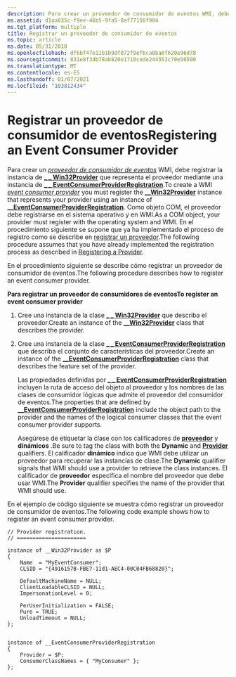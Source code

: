 ```yaml
---
description: Para crear un proveedor de consumidor de eventos WMI, debe registrar la \_ \_ instancia de Win32Provider que representa el proveedor mediante una instancia de \_ \_ EventConsumerProviderRegistration.
ms.assetid: d1aa035c-f9ee-46b5-9fa5-8af77156f904
ms.tgt_platform: multiple
title: Registrar un proveedor de consumidor de eventos
ms.topic: article
ms.date: 05/31/2018
ms.openlocfilehash: df6bf47e11b1b9df072f9efbca0ba0f620e96d78
ms.sourcegitcommit: 831e8f3db78ab820e1710cede244553c70e50500
ms.translationtype: MT
ms.contentlocale: es-ES
ms.lasthandoff: 01/07/2021
ms.locfileid: "103812434"
---
```

# <a name="registering-an-event-consumer-provider"></a><span data-ttu-id="787b3-103">Registrar un proveedor de consumidor de eventos</span><span class="sxs-lookup"><span data-stu-id="787b3-103">Registering an Event Consumer Provider</span></span>

<span data-ttu-id="787b3-104">Para crear un [*proveedor de consumidor de eventos*](gloss-e.md) WMI, debe registrar la instancia de [**\_ \_ Win32Provider**](--win32provider.md) que representa el proveedor mediante una instancia de [**\_ \_ EventConsumerProviderRegistration**](--eventconsumerproviderregistration.md).</span><span class="sxs-lookup"><span data-stu-id="787b3-104">To create a WMI [*event consumer provider*](gloss-e.md) you must register the [**\_\_Win32Provider**](--win32provider.md) instance that represents your provider using an instance of [**\_\_EventConsumerProviderRegistration**](--eventconsumerproviderregistration.md).</span></span> <span data-ttu-id="787b3-105">Como objeto COM, el proveedor debe registrarse en el sistema operativo y en WMI.</span><span class="sxs-lookup"><span data-stu-id="787b3-105">As a COM object, your provider must register with the operating system and WMI.</span></span> <span data-ttu-id="787b3-106">En el procedimiento siguiente se supone que ya ha implementado el proceso de registro como se describe en [registrar un proveedor](registering-a-provider.md).</span><span class="sxs-lookup"><span data-stu-id="787b3-106">The following procedure assumes that you have already implemented the registration process as described in [Registering a Provider](registering-a-provider.md).</span></span>

<span data-ttu-id="787b3-107">En el procedimiento siguiente se describe cómo registrar un proveedor de consumidor de eventos.</span><span class="sxs-lookup"><span data-stu-id="787b3-107">The following procedure describes how to register an event consumer provider.</span></span>

<span data-ttu-id="787b3-108">**Para registrar un proveedor de consumidores de eventos**</span><span class="sxs-lookup"><span data-stu-id="787b3-108">**To register an event consumer provider**</span></span>

1.  <span data-ttu-id="787b3-109">Cree una instancia de la clase [**\_ \_ Win32Provider**](--win32provider.md) que describa el proveedor.</span><span class="sxs-lookup"><span data-stu-id="787b3-109">Create an instance of the [**\_\_Win32Provider**](--win32provider.md) class that describes the provider.</span></span>
2.  <span data-ttu-id="787b3-110">Cree una instancia de la clase [**\_ \_ EventConsumerProviderRegistration**](--eventconsumerproviderregistration.md) que describa el conjunto de características del proveedor.</span><span class="sxs-lookup"><span data-stu-id="787b3-110">Create an instance of the [**\_\_EventConsumerProviderRegistration**](--eventconsumerproviderregistration.md) class that describes the feature set of the provider.</span></span>

    <span data-ttu-id="787b3-111">Las propiedades definidas por [**\_ \_ EventConsumerProviderRegistration**](--eventconsumerproviderregistration.md) incluyen la ruta de acceso del objeto al proveedor y los nombres de las clases de consumidor lógicas que admite el proveedor del consumidor de eventos.</span><span class="sxs-lookup"><span data-stu-id="787b3-111">The properties that are defined by [**\_\_EventConsumerProviderRegistration**](--eventconsumerproviderregistration.md) include the object path to the provider and the names of the logical consumer classes that the event consumer provider supports.</span></span>

    <span data-ttu-id="787b3-112">Asegúrese de etiquetar la clase con los calificadores de [**proveedor**](/windows/desktop/api/Provider/nl-provider-provider) y **dinámicos** .</span><span class="sxs-lookup"><span data-stu-id="787b3-112">Be sure to tag the class with both the **Dynamic** and [**Provider**](/windows/desktop/api/Provider/nl-provider-provider) qualifiers.</span></span> <span data-ttu-id="787b3-113">El calificador **dinámico** indica que WMI debe utilizar un proveedor para recuperar las instancias de clase.</span><span class="sxs-lookup"><span data-stu-id="787b3-113">The **Dynamic** qualifier signals that WMI should use a provider to retrieve the class instances.</span></span> <span data-ttu-id="787b3-114">El calificador de **proveedor** especifica el nombre del proveedor que debe usar WMI.</span><span class="sxs-lookup"><span data-stu-id="787b3-114">The **Provider** qualifier specifies the name of the provider that WMI should use.</span></span>

<span data-ttu-id="787b3-115">En el ejemplo de código siguiente se muestra cómo registrar un proveedor de consumidor de eventos.</span><span class="sxs-lookup"><span data-stu-id="787b3-115">The following code example shows how to register an event consumer provider.</span></span>

``` syntax
// Provider registration.
// ======================

instance of __Win32Provider as $P
{
    Name  = "MyEventConsumer";
    CLSID = "{4916157B-FBE7-11d1-AEC4-00C04FB68820}";

    DefaultMachineName = NULL;
    ClientLoadableCLSID = NULL;
    ImpersonationLevel = 0;

    PerUserInitialization = FALSE;
    Pure = TRUE;
    UnloadTimeout = NULL;
};


instance of __EventConsumerProviderRegistration
{
    Provider = $P;
    ConsumerClassNames = { "MyConsumer" };
};
```

 

 



